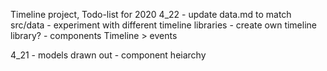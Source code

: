 Timeline project, Todo-list for 2020
4_22
    - update data.md to match src/data
    - experiment with different timeline libraries
      - create own timeline library?
        - components Timeline > events

4_21
    - models drawn out
    - component heiarchy 


